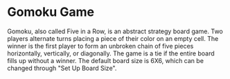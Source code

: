 # Gomoku Game

Gomoku, also called Five in a Row, is an abstract strategy board game.
Two players alternate turns placing a piece of their color on an empty cell. 
The winner is the first player to form an unbroken chain of five pieces horizontally, vertically, or diagonally.
The game is a tie if the entire board fills up without a winner. 
The default board size is 6X6, which can be changed through "Set Up Board Size".

